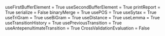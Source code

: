 useFirstBufferElement = True
useSecondBufferElement = True
printReport = True
serialize = False
binaryMerge = True
usePOS = True
useSytax = True
useTriGram = True
useBiGram = True
useDistance = True
useLemma = True
useTransitionHistory = True
usePreviousTransition = True
useAntepenultimateTransition = True
CrossValidationEvaluation = False
